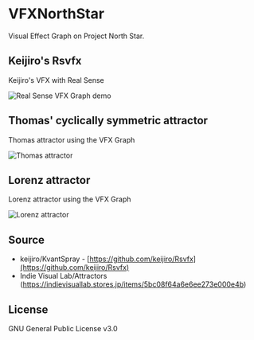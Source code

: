# VFXNorthStar
Visual Effect Graph on Project North Star.

## Keijiro's Rsvfx
Keijiro's VFX with Real Sense 

![Real Sense VFX Graph demo](./images/RsvfxNorthStar.gif)

## Thomas' cyclically symmetric attractor
Thomas attractor using the VFX Graph

![Thomas attractor](./images/thomas_attractor.gif)

## Lorenz attractor
Lorenz attractor using the VFX Graph

![Lorenz attractor](./images/lorenz_attractor.gif)

## Source
- keijiro/KvantSpray - [https://github.com/keijiro/Rsvfx](https://github.com/keijiro/Rsvfx)
- Indie Visual Lab/Attractors (https://indievisuallab.stores.jp/items/5bc08f64a6e6ee273e000e4b)

## License
GNU General Public License v3.0
